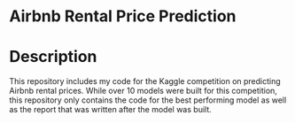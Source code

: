 # Airbnb Rental Price Prediction

# Description

This repository includes my code for the Kaggle competition on predicting Airbnb rental prices. While over 10 models were built for this competition, this repository only contains the code for the best performing model as well as the report that was written after the model was built.

